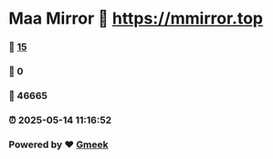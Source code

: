 # Maa Mirror :link: https://mmirror.top 
### :page_facing_up: [15](https://mmirror.top/tag.html) 
### :speech_balloon: 0 
### :hibiscus: 46665 
### :alarm_clock: 2025-05-14 11:16:52 
### Powered by :heart: [Gmeek](https://github.com/Meekdai/Gmeek)
